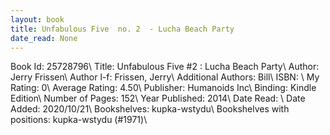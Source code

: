 ```yaml
---
layout: book
title: Unfabulous Five  no. 2  - Lucha Beach Party
date_read: None
---
```


Book Id: 25728796\ 
Title: Unfabulous Five #2 : Lucha Beach Party\ 
Author: Jerry Frissen\ 
Author l-f: Frissen, Jerry\ 
Additional Authors: Bill\ 
ISBN: \ 
My Rating: 0\ 
Average Rating: 4.50\ 
Publisher: Humanoids Inc\ 
Binding: Kindle Edition\ 
Number of Pages: 152\ 
Year Published: 2014\ 
Date Read: \ 
Date Added: 2020/10/21\ 
Bookshelves: kupka-wstydu\ 
Bookshelves with positions: kupka-wstydu (#1971)\ 

